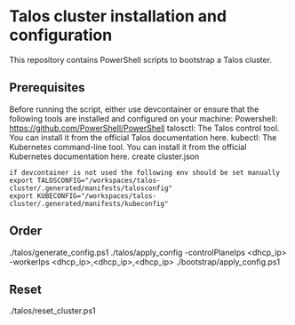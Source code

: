 # Talos cluster installation and configuration
This repository contains PowerShell scripts to bootstrap a Talos cluster.
## Prerequisites

Before running the script, either use devcontainer or ensure that the following tools are installed and configured on your machine:
    Powershell: https://github.com/PowerShell/PowerShell 
    talosctl: The Talos control tool. You can install it from the official Talos documentation here.
    kubectl: The Kubernetes command-line tool. You can install it from the official Kubernetes documentation here.
    create cluster.json

    if devcontainer is not used the following env should be set manually
    export TALOSCONFIG="/workspaces/talos-cluster/.generated/manifests/talosconfig"
    export KUBECONFIG="/workspaces/talos-cluster/.generated/manifests/kubeconfig"

## Order
  ./talos/generate_config.ps1
  ./talos/apply_config -controlPlaneIps <dhcp_ip> -workerIps  <dhcp_ip>,<dhcp_ip>,<dhcp_ip>
  ./bootstrap/apply_config.ps1

## Reset
  ./talos/reset_cluster.ps1
